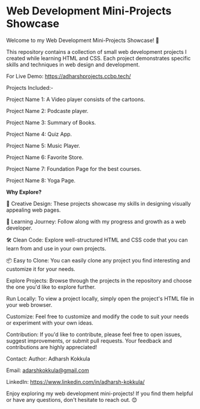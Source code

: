 # **Web Development Mini-Projects Showcase**
Welcome to my Web Development Mini-Projects Showcase! 🚀

This repository contains a collection of small web development projects I created while learning HTML and CSS. Each project demonstrates specific skills and techniques in web design and development.

For Live Demo: https://adharshprojects.ccbp.tech/

Projects Included:-

Project Name 1: A Video player consists of the cartoons.

Project Name 2: Podcaste player.

Project Name 3: Summary of Books.

Project Name 4: Quiz App.

Project Name 5: Music Player.

Project Name 6: Favorite Store.

Project Name 7: Foundation Page for the best courses.

Project Name 8: Yoga Page.

**Why Explore?**

🌟 Creative Design: These projects showcase my skills in designing visually appealing web pages.

🚀 Learning Journey: Follow along with my progress and growth as a web developer.

🛠️ Clean Code: Explore well-structured HTML and CSS code that you can learn from and use in your own projects.

📦 Easy to Clone: You can easily clone any project you find interesting and customize it for your needs.


Explore Projects: Browse through the projects in the repository and choose the one you'd like to explore further.

Run Locally: To view a project locally, simply open the project's HTML file in your web browser.

Customize: Feel free to customize and modify the code to suit your needs or experiment with your own ideas.

Contribution:
If you'd like to contribute, please feel free to open issues, suggest improvements, or submit pull requests. Your feedback and contributions are highly appreciated!

Contact:
Author: Adharsh Kokkula

Email: adarshkokkula@gmail.com

LinkedIn: https://www.linkedin.com/in/adharsh-kokkula/

Enjoy exploring my web development mini-projects! If you find them helpful or have any questions, don't hesitate to reach out. 😊
